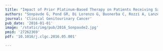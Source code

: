 ```yaml
---
title: "Impact of Prior Platinum-Based Therapy on Patients Receiving Salvage Systemic Treatment for Advanced Urothelial Carcinoma"
authors: "Sonpavde G, Pond GR, Di Lorenzo G, Buonerba C, Rozzi A, Lanzetta G, Necchi A, Giannatempo P, Raggi D6, Matsumoto K, Choueiri TK, **Mullane SA**, Niegisch G, Albers P, Lee JL, Kitamura H, Kume H, Bellmunt J."
journal: 'Clinical Genitourinary Cancer'
pub_date: '2016-01-01'
image: '/static/img/pub/2016_Sonpavde2.jpg'
pmid: '27262369'
pdf: '10.1016/j.clgc.2016.05.001'

---
```

